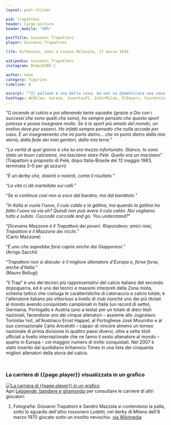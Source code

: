 ```yaml
---
layout: post-sticker

pid: trapattoni
header: large-picture
header_mobile: "50%"

postTitle: Giovanni Trapattoni
player: Giovanni Trapattoni

life: Difensore, nato a Cusano Milanino, 17 marzo 1939

wikipedia: Giovanni_Trapattoni
instagram: BvGwzO3BX-C

author: none
category: figurine
timeline: 0

excerpt: "“Il pallone è una bella cosa, ma non va dimenticata una cosa: che è gonfio d'aria.”"
hashtags: ACMilan, Varese, JuventusFC, InterMilan, FCBayern, Fiorentina
---
```

“G _iocando al calcio e poi allenando tante squadre (grazie a Dio con i successi che sono quelli che sono), ho sempre pensato che questo sport potesse e possa insegnare molto. Se è lo sport più amato del mondo, un motivo deve pur esserci. Ho infatti sempre pensato che nulla accade per caso. È un insegnamento che mi porto dietro... che mi porto dietro dalla mia storia, dalla fede dei miei genitori, dalla mia terra._”

“_La verità di quel giorno è che lui era mezzo infortunato. Stanco. Io sono stato un buon calciatore, ma lasciamo stare Pelé. Quello era un marziano_”  
(Trapattoni a proposito di Pelé, dopo Italia-Brasile del 12 maggio 1963, terminata 3-0 per gli azzurri)

“_È un derby che, dolenti o nolenti, conta il risultato._”

“_La vita ci dà martellate sui calli._”

“_Se si continua così non si esce dal baratro, ma dal barattolo._”

“_In Italia si vuole l'uovo, il culo caldo e la gallina, ma quando la gallina ha fatto l'uovo va via eh? Quindi non può avere il culo caldo. Noi vogliamo tutto e subito. Coccodè coccodè and go. You understand?_”

“_Dicevano Mazzone è il Trapattoni dei poveri. Rispondevo: amici miei, Trapattoni è il Mazzone dei ricchi._”  
(Carlo Mazzone)

“_È uno che saprebbe farsi capire anche dai Giapponesi._”  
(Arrigo Sacchi)

“_Trapattoni non si discute: è il migliore allenatore d'Europa e, forse forse, anche d'Italia._”  
(Mauro Bellugi)

“Il Trap” è uno dei tecnici più rappresentativi del calcio italiano del secondo dopoguerra, ed è uno dei teorici e massimi interpreti della Zona mista, schema tattico che coniuga le caratteristiche di catenaccio e calcio totale; è l'allenatore italiano più vittorioso a livello di club nonché uno dei più titolati al mondo avendo conquistato campionati in Italia (un record di sette), Germania, Portogallo e Austria (uno a testa) per un totale di dieci titoli nazionali, facendone uno dei cinque allenatori – assieme allo Jugoslavo Tomislav Ivić, all'Austriaco Ernst Happel, al Portoghese José Mourinho e al suo connazionale Carlo Ancelotti – capaci di vincere almeno un torneo nazionale di prima divisione in quattro paesi diversi, oltre a sette titoli ufficiali a livello internazionale che ne fanno il sesto allenatore al mondo – quarto in Europa – col maggior numero di trofei conquistati.
Nel 2007 è stato inserito dal quotidiano britannico Times in una lista dei cinquanta migliori allenatori della storia del calcio.

<div style="margin-top: 50px;">
<h3>La carriera di {{page.player}} visualizzata in un grafico</h3>
<a href="/leggende-bandiere-e-giramondo" title="La carriera di {{page.player}} visualizzata in un grafico"><img class="responsive-img w100 border" src="{{site.baseurl}}/assets/pics/careers/{{page.pid}}.png" alt="La carriera di {{page.player}} in un grafico"/></a>
</div>
Apri <a href="/leggende-bandiere-e-giramondo" title="La carriera di {{page.player}} visualizzata in un grafico">Leggende, bandiere e giramondo</a> per consultare le carriere di altri giocatori.


<div class="post-disclaimer">
<ol>
	<li>Fotografia: Giovanni Trapattoni e Sandro Mazzola si contendono la palla, sotto lo sguardo dell'altro rossonero Lodetti, nel derby di Milano dell'8 marzo 1970 giocato sotto un insolito nevischio. <a href="https://commons.wikimedia.org/wiki/File:Milan_%E2%80%94_Inter_0-1_1969-1970_serie_A.jpg" target="_blank">via Wikimedia</a></li>
</ol>
</div>
